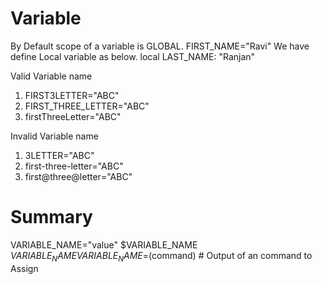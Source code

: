 Variable
============
By Default scope of a variable is GLOBAL. 
    FIRST_NAME="Ravi" 
We have define Local variable as below.
    local LAST_NAME: "Ranjan"
    
Valid Variable name
1. FIRST3LETTER="ABC"
2. FIRST_THREE_LETTER="ABC"
3. firstThreeLetter="ABC"

Invalid Variable name
1. 3LETTER="ABC"
2. first-three-letter="ABC"
3. first@three@letter="ABC"

Summary
============================
VARIABLE_NAME="value"
$VARIABLE_NAME
${VARIABLE_NAME}
VARIABLE_NAME=$(command)  # Output of an command to Assign